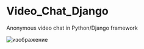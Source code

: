 # Video_Chat_Django
Anonymous video chat in Python/Django framework 

![изображение](https://user-images.githubusercontent.com/81765186/142667974-5729e65e-43a4-4767-9a6f-ee41ec0b9b22.png)
